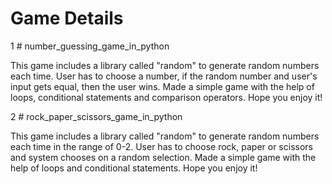 # Game Details

1 # number_guessing_game_in_python

This game includes a library called "random" to generate random numbers each time.
User has to choose a number, if the random number and user's input gets equal, then the user wins.
Made a simple game with the help of loops, conditional statements and comparison operators.
Hope you enjoy it!

2 # rock_paper_scissors_game_in_python

This game includes a library called "random" to generate random numbers each time in the range of 0-2.
User has to choose rock, paper or scissors and system chooses on a random selection.
Made a simple game with the help of loops and conditional statements.
Hope you enjoy it!
